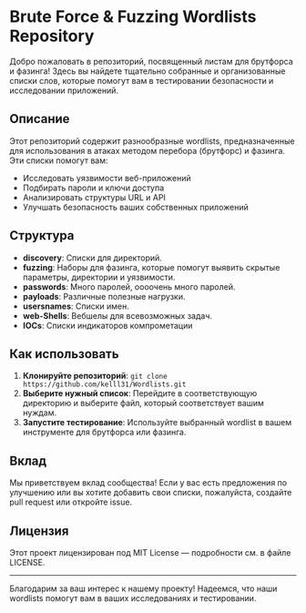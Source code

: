 #  Brute Force & Fuzzing Wordlists Repository

Добро пожаловать в репозиторий, посвященный листам для брутфорса и фазинга! Здесь вы найдете тщательно собранные и организованные списки слов, которые помогут вам в тестировании безопасности и исследовании приложений. 

## Описание

Этот репозиторий содержит разнообразные wordlists, предназначенные для использования в атаках методом перебора (брутфорс) и фазинга. Эти списки помогут вам:

-  Исследовать уязвимости веб-приложений
-  Подбирать пароли и ключи доступа
-  Анализировать структуры URL и API
-  Улучшать безопасность ваших собственных приложений

## Структура

- **discovery**: Списки для директорий.
- **fuzzing**: Наборы для фазинга, которые помогут выявить скрытые параметры, директории и уязвимости.
- **passwords**: Много паролей, оооочень много паролей.
- **payloads**: Различные полезные нагрузки.
- **usersnames**: Списки имен.
- **web-Shells**: Вебшелы для всевозможных задач.
- **IOCs**: Списки индикаторов компрометации

##  Как использовать

1. **Клонируйте репозиторий**: `git clone https://github.com/kelll31/Wordlists.git`
2. **Выберите нужный список**: Перейдите в соответствующую директорию и выберите файл, который соответствует вашим нуждам.
3. **Запустите тестирование**: Используйте выбранный wordlist в вашем инструменте для брутфорса или фазинга.

##  Вклад

Мы приветствуем вклад сообщества! Если у вас есть предложения по улучшению или вы хотите добавить свои списки, пожалуйста, создайте pull request или откройте issue.

##  Лицензия

Этот проект лицензирован под MIT License — подробности см. в файле LICENSE.

---

Благодарим за ваш интерес к нашему проекту! Надеемся, что наши wordlists помогут вам в ваших исследованиях и тестировании.
